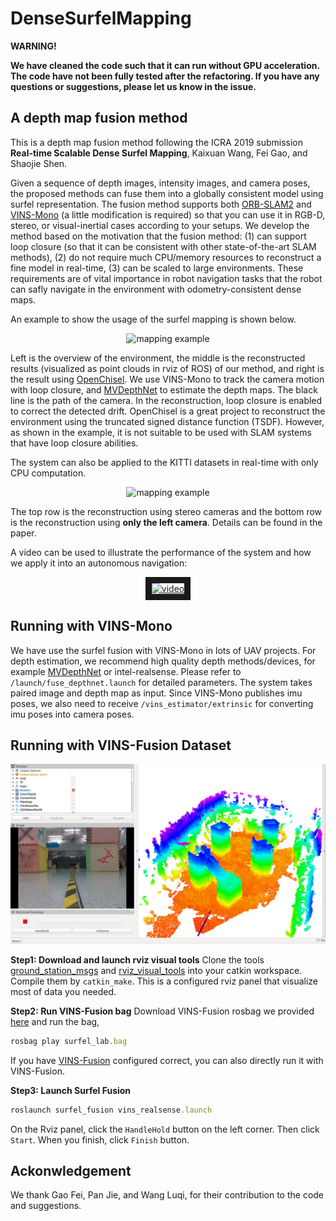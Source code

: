 # DenseSurfelMapping

**WARNING!**

**We have cleaned the code such that it can run without GPU acceleration. The code have not been fully tested after the refactoring. If you have any questions or suggestions, please let us know in the issue.**

## A depth map fusion method

This is a depth map fusion method following the ICRA 2019 submission **Real-time Scalable Dense Surfel Mapping**, Kaixuan Wang, Fei Gao, and Shaojie Shen.

Given a sequence of depth images, intensity images, and camera poses, the proposed methods can fuse them into a globally consistent model using surfel representation. The fusion method supports both [ORB-SLAM2](https://github.com/raulmur/ORB_SLAM2) and [VINS-Mono](https://github.com/HKUST-Aerial-Robotics/VINS-Mono) (a little modification is required) so that you can use it in RGB-D, stereo, or visual-inertial cases according to your setups. We develop the method based on the motivation that the fusion method: (1) can support loop closure (so that it can be consistent with other state-of-the-art SLAM methods),  (2) do not require much CPU/memory resources to reconstruct a fine model in real-time, (3) can be scaled to large environments. These requirements are of vital importance in robot navigation tasks that the robot can safly navigate in the environment with odometry-consistent dense maps.

An example to show the usage of the surfel mapping is shown below.

<p align="center">
<img src="fig/example.png" alt="mapping example" width = "623" height = "300">
</p>

Left is the overview of the environment, the middle is the reconstructed results (visualized as point clouds in rviz of ROS) of our method, and right is the result using [OpenChisel](https://github.com/personalrobotics/OpenChisel). We use VINS-Mono to track the camera motion with loop closure, and [MVDepthNet](https://github.com/HKUST-Aerial-Robotics/MVDepthNet) to estimate the depth maps. The black line is the path of the camera. In the reconstruction, loop closure is enabled to correct the detected drift. OpenChisel is a great project to reconstruct the environment using the truncated signed distance function (TSDF). However, as shown in the example, it is not suitable to be used with SLAM systems that have loop closure abilities.

The system can also be applied to the KITTI datasets in real-time with only CPU computation.

<p align="center">
<img src="fig/example2.png" alt="mapping example" width = "465" height = "300">
</p>

The top row is the reconstruction using stereo cameras and the bottom row is the reconstruction using **only the left camera**. Details can be found in the paper.

A video can be used to illustrate the performance of the system and how we apply it into an autonomous navigation:
<p align="center">
<a href="https://youtu.be/2gZNpFE_yI4" target="_blank"><img src="fig/cover.jpg" 
alt="video" width="432" height="316" border="10" /></a>
</p>

## Running with VINS-Mono

We have use the surfel fusion with VINS-Mono in lots of UAV projects. For depth estimation, we recommend high quality depth methods/devices, for example [MVDepthNet](https://github.com/HKUST-Aerial-Robotics/MVDepthNet) or intel-realsense. Please refer to ```/launch/fuse_depthnet.launch``` for detailed parameters. The system takes paired image and depth map as input. Since VINS-Mono publishes imu poses, we also need to receive ```/vins_estimator/extrinsic``` for converting imu poses into camera poses.

## Running with VINS-Fusion Dataset
![Run with VINs_Fusion](fig/rviz_tools.png)

**Step1: Download and launch rviz visual tools**
Clone the tools [ground_station_msgs](git@github.com:glennliu/ground_station_msgs.git) and [rviz_visual_tools](https://github.com/glennliu/rviz_visual_tools) into your catkin workspace. Compile them by `catkin_make`. 
This is a configured rviz panel that visualize most of data you needed.

**Step2: Run VINS-Fusion bag**
Download VINS-Fusion rosbag we provided [here](https://hkustconnect-my.sharepoint.com/:u:/g/personal/cliuci_connect_ust_hk/ETBxe2X_a4JPshZn1n56drMB6x8kWaoWE_IOA_IBZ428mg?e=CivoB5) and run the bag,
```js
rosbag play surfel_lab.bag
```
If you have [VINS-Fusion](https://github.com/HKUST-Aerial-Robotics/VINS-Fusion) configured correct, you can also directly run it with VINS-Fusion.

**Step3: Launch Surfel Fusion**
```js
roslaunch surfel_fusion vins_realsense.launch
```
On the Rviz panel, click the ``HandleHold`` button on the left corner. Then click `Start`.
When you finish, click `Finish` button.

## Ackonwledgement
We thank Gao Fei, Pan Jie, and Wang Luqi, for their contribution to the code and suggestions.